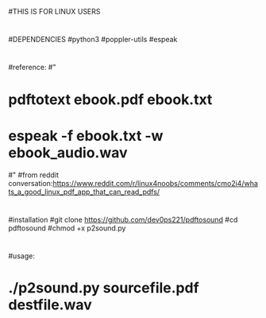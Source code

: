 #THIS IS FOR LINUX USERS
#
#
#DEPENDENCIES
#python3
#poppler-utils
#espeak
#
#reference:
#" 
#  pdftotext ebook.pdf ebook.txt
#  espeak -f ebook.txt -w ebook_audio.wav
#"
#from reddit conversation:https://www.reddit.com/r/linux4noobs/comments/cmo2i4/whats_a_good_linux_pdf_app_that_can_read_pdfs/
#
#
#installation
#git clone https://github.com/dev0ps221/pdftosound
#cd pdftosound
#chmod +x p2sound.py
#
#usage:
#   ./p2sound.py sourcefile.pdf destfile.wav
#
#

